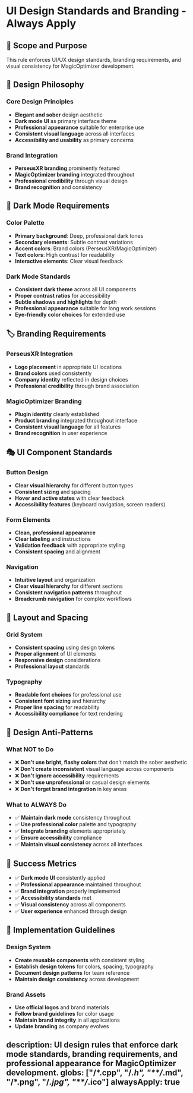 # UI Design Standards and Branding - Always Apply

## 🎯 **Scope and Purpose**

This rule enforces UI/UX design standards, branding requirements, and visual consistency for MagicOptimizer development.

## 🎨 **Design Philosophy**

### **Core Design Principles**
- **Elegant and sober** design aesthetic
- **Dark mode UI** as primary interface theme
- **Professional appearance** suitable for enterprise use
- **Consistent visual language** across all interfaces
- **Accessibility and usability** as primary concerns

### **Brand Integration**
- **PerseusXR branding** prominently featured
- **MagicOptimizer branding** integrated throughout
- **Professional credibility** through visual design
- **Brand recognition** and consistency

## 🌙 **Dark Mode Requirements**

### **Color Palette**
- **Primary background**: Deep, professional dark tones
- **Secondary elements**: Subtle contrast variations
- **Accent colors**: Brand colors (PerseusXR/MagicOptimizer)
- **Text colors**: High contrast for readability
- **Interactive elements**: Clear visual feedback

### **Dark Mode Standards**
- **Consistent dark theme** across all UI components
- **Proper contrast ratios** for accessibility
- **Subtle shadows and highlights** for depth
- **Professional appearance** suitable for long work sessions
- **Eye-friendly color choices** for extended use

## 🏷️ **Branding Requirements**

### **PerseusXR Integration**
- **Logo placement** in appropriate UI locations
- **Brand colors** used consistently
- **Company identity** reflected in design choices
- **Professional credibility** through brand association

### **MagicOptimizer Branding**
- **Plugin identity** clearly established
- **Product branding** integrated throughout interface
- **Consistent visual language** for all features
- **Brand recognition** in user experience

## 🎭 **UI Component Standards**

### **Button Design**
- **Clear visual hierarchy** for different button types
- **Consistent sizing** and spacing
- **Hover and active states** with clear feedback
- **Accessibility features** (keyboard navigation, screen readers)

### **Form Elements**
- **Clean, professional appearance**
- **Clear labeling** and instructions
- **Validation feedback** with appropriate styling
- **Consistent spacing** and alignment

### **Navigation**
- **Intuitive layout** and organization
- **Clear visual hierarchy** for different sections
- **Consistent navigation patterns** throughout
- **Breadcrumb navigation** for complex workflows

## 📱 **Layout and Spacing**

### **Grid System**
- **Consistent spacing** using design tokens
- **Proper alignment** of UI elements
- **Responsive design** considerations
- **Professional layout** standards

### **Typography**
- **Readable font choices** for professional use
- **Consistent font sizing** and hierarchy
- **Proper line spacing** for readability
- **Accessibility compliance** for text rendering

## 🚫 **Design Anti-Patterns**

### **What NOT to Do**
- ❌ **Don't use bright, flashy colors** that don't match the sober aesthetic
- ❌ **Don't create inconsistent** visual language across components
- ❌ **Don't ignore accessibility** requirements
- ❌ **Don't use unprofessional** or casual design elements
- ❌ **Don't forget brand integration** in key areas

### **What to ALWAYS Do**
- ✅ **Maintain dark mode** consistency throughout
- ✅ **Use professional color** palette and typography
- ✅ **Integrate branding** elements appropriately
- ✅ **Ensure accessibility** compliance
- ✅ **Maintain visual consistency** across all interfaces

## 🎯 **Success Metrics**

- ✅ **Dark mode UI** consistently applied
- ✅ **Professional appearance** maintained throughout
- ✅ **Brand integration** properly implemented
- ✅ **Accessibility standards** met
- ✅ **Visual consistency** across all components
- ✅ **User experience** enhanced through design

## 🔧 **Implementation Guidelines**

### **Design System**
- **Create reusable components** with consistent styling
- **Establish design tokens** for colors, spacing, typography
- **Document design patterns** for team reference
- **Maintain design consistency** across development

### **Brand Assets**
- **Use official logos** and brand materials
- **Follow brand guidelines** for color usage
- **Maintain brand integrity** in all applications
- **Update branding** as company evolves

description: UI design rules that enforce dark mode standards, branding requirements, and professional appearance for MagicOptimizer development.
globs: ["**/*.cpp", "**/*.h", "**/*.md", "**/*.png", "**/*.jpg", "**/*.ico"]
alwaysApply: true
---
